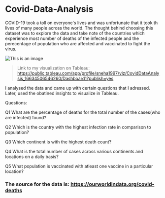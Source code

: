 # Covid-Data-Analysis

COVID-19 took a toll on everyone's lives and was unfortunate that it took th lives of many people across the world. The thought behind choosing this dataset was to explore the data and take note of the countries which experience most number of deaths of the infected people and the perecentage of population who are affected and vaccinated to fight the virus. 

![This is an image](https://img.etimg.com/thumb/msid-90421246,width-650,imgsize-73184,,resizemode-4,quality-100/what-is-the-new-covid-19-variant-ba-2-and-will-it-cause-another-wave-of-infections-in-the-us.jpg)

> Link to my visualization on Tableau: https://public.tableau.com/app/profile/sneha1997/viz/CovidDataAnalysis_16634506546260/Dashboard1?publish=yes

I analysed the data and came up with certain questions that I adressed. Later, used the obatined insights to visualize in Tableau. 

Questions:

Q1 What are the percentage of deaths for the total number of the cases(who are infected) found?

Q2 Which is the country with the highest infection rate in comparison to population?

Q3 Which continent is with the highest death count?

Q4 What is the total number of cases across various continents and locations on a daily basis?

Q5 What population is vaccinated with atleast one vaccine in a particular location?

### The source for the data is: https://ourworldindata.org/covid-deaths



